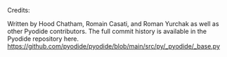 Credits:

Written by Hood Chatham, Romain Casati, and Roman Yurchak as well as other
Pyodide contributors. The full commit history is available in the Pyodide
repository here.
https://github.com/pyodide/pyodide/blob/main/src/py/_pyodide/_base.py
